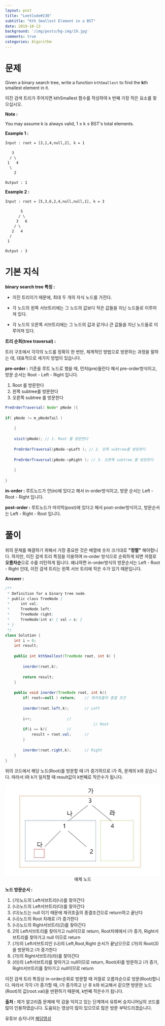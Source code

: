 ```yaml
---
layout: post
title: "LeetCode#230"
subtitle: "Kth Smallest Element in a BST"
date: 2019-10-13
background: '/img/posts/bg-img/19.jpg'
comments: true
categories: Algorithm
---
```

<h1 class="section-heading2" >문제</h1>

Given a binary search tree, write a function `kthSmallest` to find the **k**th smallest element in it.

이진 검색 트리가 주어지면 kthSmallest 함수를 작성하여 k 번째 가장 작은 요소를 찾으십시오.

**Note :**

You may assume k is always valid, 1 ≤ k ≤ BST's total elements.

**Example 1 :**

```
Input : root = [3,1,4,null,2], k = 1

   3
  / \
 1   4
  \
    2

Output : 1
```

**Example 2 :**

```
Input : root = [5,3,6,2,4,null,null,1], k = 3

       5
      / \
     3   6
    / \
   2   4
  /
 1

Output : 3
```

<h1 class="section-heading2" >기본 지식</h1>

**binary search tree 특징 :**

- 이진 트리이기 때문에, 최대 두 개의 자식 노드를 가진다.

- 각 노드의 왼쪽 서브트리에는 그 노드의 값보다 작은 값들을 지닌 노드들로 이루어져 있다.

- 각 노드의 오른쪽 서브트리에는 그 노드의 값과 같거나 큰 값들을 지닌 노드들로 이루어져 있다.
	
**트리 순회(tree traversal) :**

트리 구조에서 각각의 노드를 정확히 한 번만, 체계적인 방법으로 방문하는 과정을 말하는 데, 대표적으로 세가지 방법이 있습니다.

**pre-order :** 기준을 루트 노드로 했을 때, 먼저(pre)들린다 해서 pre-order방식이고, 방문 순서는 Root - Left - Right 입니다.

1. Root 를 방문한다
1. 왼쪽 subtree를 방문한다
1. 오른쪽 subtree 를 방문한다

```java
PreOrderTraversal( Node* pNode ){

if( pNode != m_pNodeTail )

	{

	visit(pNode); // 1. Root 를 방문한다

	PreOrderTraversal(pNode->pLeft ); // 2. 왼쪽 subtree를 방문한다

	PreOrderTraversal(pNode->pRight ); // 3. 오른쪽 subtree 를 방문한다

	}
	
}
```

**in-order :** 루트노드가 안(in)에 있다고 해서 in-order방식이고, 방문 순서는 Left - Root - Right 입니다.

**post-order :** 루트노드가 마지막(post)에 있다고 해서 post-order방식이고, 방문순서는 Left - Right - Root 입니다.

<h1 class="section-heading2" >풀이</h1>

위의 문제를 해결하기 위해서 가장 중요한 것은 배열에 숫자 크기대로 **"정렬"** 해야합니다. 하지만, 이진 검색 트리 특징을 이용하여 in-order 방식으로 순회하게 되면 저절로 **오름차순**으로 수를 리턴하게 됩니다. 왜냐하면 in-order방식의 방문순서는 Left - Root - Right 인데, 이진 검색 트리는 왼쪽 서브 트리에 작은 수가 있기 때문입니다. 

**Answer :**

```java
/**
 * Definition for a binary tree node.
 * public class TreeNode {
 *     int val;
 *     TreeNode left;
 *     TreeNode right;
 *     TreeNode(int x) { val = x; }
 * }
 */
class Solution {
    int i = 0;
    int result;
    
    public int kthSmallest(TreeNode root, int k) {
    
        inorder(root,k);
        
        return result;
    }
    
    public void inorder(TreeNode root, int k){
        if( root==null ) return;	// 재귀호출의 종결 조건
        
        inorder(root.left,k);		// Left
        
        i++;				// 
                                        // Root
        if(i == k){			//
            result = root.val;		// 
        }				            
        
        inorder(root.right,k);		// Right
    }
}
```

위의 코드에서 해당 노드(Root)를 방문할 때 i가 증가하므로 i가 즉, 문제의 k와 같습니다. 따라서 i와 k가 일치할 때 result값이 k번째로 작은수가 됩니다.
<div style="text-align: center;">
	<img class="img-fluid" src="/img/posts/algorithm/leetcode230.jpg" align="center">
	<span class="caption text-muted">
	예제 노드
	</span>
</div>

**노드 방문순서 :**

1. (가)노드의 Left서브트리(나)를 찾아간다
1. (나)노드의 Left서브트리(다)를 찾아간다
1. (다)노드는 null 이기 때문에 재귀호출의 종결조건으로 return하고 끝난다
1. (나)노드의 Root 차례로 i가 증가한다
1. (나)노드의 Right서브트리(2)를 찾아간다
1. 2의 Left서브트리를 찾아가고 null이므로 return, Root차례에서 i가 증가, Right서브트리를 찾아가고 null 이므로 return
1. (가)의 Left서브트리인 (나)의 Left,Root,Right 순서가 끝났으므로 (가)의 Root(3)을 방문하고 i가 증가한다
1. (가)의 Right서브트리(라)를 찾아간다
1. (라)의 Left서브트리를 찾아가고 null이므로 return, Root(4)를 방문하고 i가 증가, Right서브트리를 찾아가고 null이므로 return

이진 검색 트리 특징상 in-order순회로 방문할 때 저절로 오름차순으로 방문(Root)합니다. 따라서 각각 i가 증가할 때, i가 증가하고 난 후 k와 비교해서 같으면 방문한 노드(Root)의 값(root.val)을 반환하기 때문에, k번째 작은수가 됩니다.

**출처 :**
제가 알고리즘 문제에 막 감을 익히고 있는 단계여서 유튜버 승지니어님의 코드를 많이 인용하였습니다. 도움되는 영상이 많이 있으므로 많은 방문 부탁드리겠습니다.

유튜브 승지니어 [해당영상](https://www.youtube.com/watch?v=uz8Ivl0uTAw&lc=z22ehjvwdqyqeb3n0acdp432pvv4s15l2y51yekpgvpw03c010c.1570904552463224)